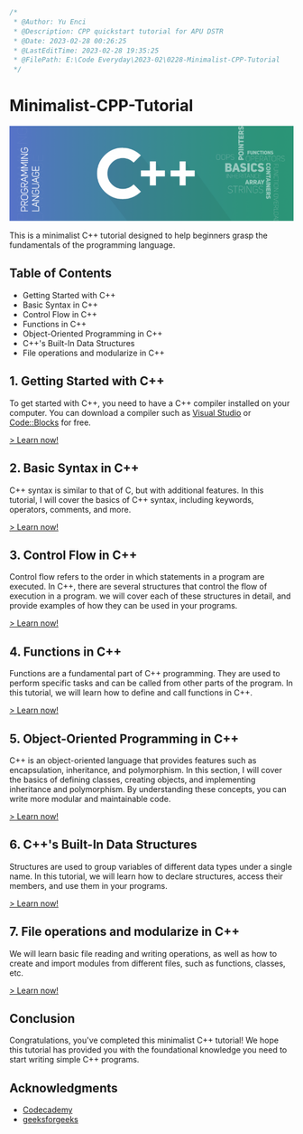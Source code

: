 ```JavaScript
/*
 * @Author: Yu Enci
 * @Description: CPP quickstart tutorial for APU DSTR
 * @Date: 2023-02-28 00:26:25
 * @LastEditTime: 2023-02-28 19:35:25
 * @FilePath: E:\Code Everyday\2023-02\0228-Minimalist-CPP-Tutorial
 */
```

# Minimalist-CPP-Tutorial

![img](image/titleShadow-768x256.png)

This is a minimalist C++ tutorial designed to help beginners grasp the fundamentals of the programming language.



## Table of Contents

- Getting Started with C++
- Basic Syntax in C++
- Control Flow in C++
- Functions in C++
- Object-Oriented Programming in C++
- C++'s Built-In Data Structures
- File operations and modularize in C++



## 1. Getting Started with C++

To get started with C++, you need to have a C++ compiler installed on your computer. You can download a compiler such as [Visual Studio](https://visualstudio.microsoft.com/downloads/) or [Code::Blocks](http://www.codeblocks.org/downloads/binaries) for free.

[> Learn now!](https://github.com/yuenci/Minimalist-CPP-Tutorial/blob/main/tutorial/1.Getting%20Started.md)

## 2. Basic Syntax in C++

C++ syntax is similar to that of C, but with additional features. In this tutorial, I will cover the basics of C++ syntax, including keywords, operators, comments, and more.

[> Learn now!](https://github.com/yuenci/Minimalist-CPP-Tutorial/blob/main/tutorial/2.Basic%20Syntax.md)

## 3. Control Flow in C++

Control flow refers to the order in which statements in a program are executed. In C++, there are several structures that control the flow of execution in a program. we will cover each of these structures in detail, and provide examples of how they can be used in your programs.

[> Learn now!](https://github.com/yuenci/Minimalist-CPP-Tutorial/blob/main/tutorial/3.Control%20Flow.md)

## 4. Functions in C++

Functions are a fundamental part of C++ programming. They are used to perform specific tasks and can be called from other parts of the program. In this tutorial, we will learn how to define and call functions in C++.

[> Learn now!](https://github.com/yuenci/Minimalist-CPP-Tutorial/blob/main/tutorial/4.Functions.md)

## 5. Object-Oriented Programming in C++

C++ is an object-oriented language that provides features such as encapsulation, inheritance, and polymorphism. In this section, I will cover the basics of defining classes, creating objects, and implementing inheritance and polymorphism. By understanding these concepts, you can write more modular and maintainable code.

[> Learn now!](https://github.com/yuenci/Minimalist-CPP-Tutorial/blob/main/tutorial/5.Object-Oriented%20Programming.md)

## 6. C++'s Built-In Data Structures

Structures are used to group variables of different data types under a single name. In this tutorial, we will learn how to declare structures, access their members, and use them in your programs.

[> Learn now!](https://github.com/yuenci/Minimalist-CPP-Tutorial/blob/main/tutorial/6.Built-In%20Data%20Structures.md)

## 7. File operations and modularize in C++

We will learn basic file reading and writing operations, as well as how to create and import modules from different files, such as functions, classes, etc.

[> Learn now!](https://github.com/yuenci/Minimalist-CPP-Tutorial/blob/main/tutorial/7.File%20and%20modularize.md)


## Conclusion

Congratulations, you've completed this minimalist C++ tutorial! We hope this tutorial has provided you with the foundational knowledge you need to start writing simple C++ programs.



## Acknowledgments

* [Codecademy](https://www.codecademy.com/learn/c-plus-plus-for-programmers/modules/getting-started-with-c-plus-plus/cheatsheet)
* [geeksforgeeks](https://www.geeksforgeeks.org/c-plus-plus/)

